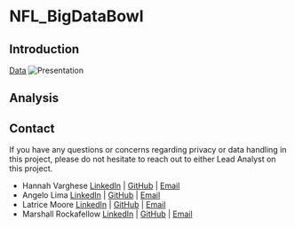 # NFL_BigDataBowl
## Introduction

[Data](https://drive.google.com/drive/folders/1OgBue1r6IG59hMb77RDMmtzMnntU_fOA?usp=share_link)
![Presentation](https://docs.google.com/presentation/d/15WZJKeTo2RUz-7cuYlhPmSaFu1G3BG81mtE-iGe00EE/edit?usp=sharing)

## Analysis

## Contact
If you have any questions or concerns regarding privacy or data handling in this project, please do not hesitate to reach out to either Lead Analyst on this project. 
+ Hannah Varghese [LinkedIn](https://www.linkedin.com/in/hannahvarghese/) | [GitHub](https://github.com/hannahvarghese) | [Email](hannahvarghese@gmail.com)
+ Angelo Lima [LinkedIn]() | [GitHub]() | [Email]()
+ Latrice Moore [LinkedIn]() | [GitHub]() | [Email]()
+ Marshall Rockafellow [LinkedIn]() | [GitHub]() | [Email]()
